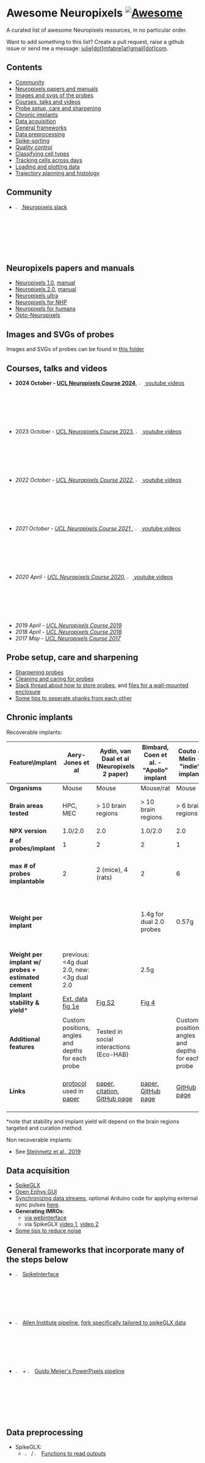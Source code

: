 # Awesome Neuropixels [![Awesome](https://cdn.rawgit.com/sindresorhus/awesome/d7305f38d29fed78fa85652e3a63e154dd8e8829/media/badge.svg)](https://github.com/sindresorhus/awesome)

A curated list of awesome Neuropixels resources, in no particular order. 

Want to add something to this list? Create a pull request, raise a github issue or send me a message: [julie[dot]mfabre[at]gmail[dot]com](julie.mfabre@gmail.com).

## Contents

<!-- START_TOC -->
* [Community](#community)
* [Neuropixels papers and manuals](#neuropixels-papers-and-manuals)
* [Images and svgs of the probes](#images-and-SVGs-of-probes)
* [Courses, talks and videos](#courses-talks-and-videos)
* [Probe setup, care and sharpening](#probe-setup-care-and-sharpening)
* [Chronic implants](#chronic-implants)
* [Data acquisition](#data-acquisition)
* [General frameworks](#General-frameworks-that-many-incorporate-of-the-steps-below)
* [Data preprocessing](#data-preprocessing)
* [Spike-sorting](#spike-sorting)
* [Quality control](#quality-control)
* [Classifying cell types](#classifying-cell-types)
* [Tracking cells across days](#tracking-cells-over-days)
* [Loading and plotting data](#loading-and-plotting-data)
* [Trajectory planning and histology](#trajectory-planning-and-histology)

<!-- END_TOC -->

## Community
- [<img src="./images/slack.svg" width="3%"> Neuropixels slack](https://join.slack.com/t/neuropixelsgroup/shared_invite/zt-2zbcrd3dw-nr_Z6iYA8nSEERpLRqAwTA)

## Neuropixels papers and manuals
- [Neuropixels 1.0](https://www.nature.com/articles/nature24636/), [manual](https://www.neuropixels.org/_files/ugd/832f20_ba7f3e9e639b49809458cf64d76abdcc.pdf)
- [Neuropixels 2.0](https://www.science.org/doi/10.1126/science.abf4588), [manual](https://github.com/Julie-Fabre/awesome-neuropixels/blob/master/Neuropixels%202.0%20User%20Manual%20V1.0.pdf)
- [Neuropixels ultra](https://www.biorxiv.org/content/10.1101/2023.08.23.554527v2)
- [Neuropixels for NHP](https://www.biorxiv.org/content/10.1101/2023.02.01.526664v3)
- [Neuropixels for humans](https://www.nature.com/articles/s41596-023-00871-2)
- [Opto-Neuropixels](https://www.biorxiv.org/content/10.1101/2025.02.04.636286v2)

## Images and SVGs of probes
Images and SVGs of probes can be found in [this folder](https://github.com/Julie-Fabre/awesome_neuropixels/tree/main/Neuropixels_images)

## Courses, talks and videos
- **2024 October - [UCL Neuropixels Course 2024](https://www.ucl.ac.uk/neuropixels/training/2024-neuropixels-course)**, [<img src="./images/youtube.svg" width="3%"> youtube videos](https://youtube.com/playlist?list=PLfhWmWntvjl7SYCcrM5Qy1RFIiIIO6MK-&si=Eol8yHf8PbgLsqc3)
- 2023 October - [UCL Neuropixels Course 2023](https://www.ucl.ac.uk/neuropixels/training/2023-neuropixels-course), [<img src="./images/youtube.svg" width="3%"> youtube videos](https://www.youtube.com/watch?v=epxx_w2mhhg&list=PLfhWmWntvjl4Wi-K9Wx1Wx3WkCqpHnwaQ)
- _2022 October - [UCL Neuropixels Course 2022](https://www.ucl.ac.uk/neuropixels/training/2022-intro-neuropixels-course)_, [<img src="./images/youtube.svg" width="3%"> youtube videos](https://www.youtube.com/watch?v=koukfLPyPSc&list=PLfhWmWntvjl7fpEDt-Ip8phYETFGUQDXc)
- _2021 October - [UCL Neuropixels Course 2021 ](https://www.ucl.ac.uk/neuropixels/training/2021-neuropixels-course)_, [<img src="./images/youtube.svg" width="3%"> youtube videos](https://www.youtube.com/watch?v=KBjwNRp41T4&list=PLfhWmWntvjl64ti_a-MzHlwqwEU0ZlALb)
- _2020 April - [UCL Neuropixels Course 2020](https://www.ucl.ac.uk/neuropixels/training/2020-neuropixels-course)_, [<img src="./images/youtube.svg" width="3%"> youtube videos](https://www.youtube.com/watch?v=5pAI3Rs_GTg&list=PLfhWmWntvjl7kljKozClpjS29DoY8V5pB)
- _2019 April - [UCL Neuropixels Course 2019](http://www.ucl.ac.uk/neuropixels/courses/2019-course)_
- _2018 April - [UCL Neuropixels Course 2018](http://www.ucl.ac.uk/neuropixels/courses/2018-course)_
- _2017 May - [UCL Neuropixels Course 2017](http://www.ucl.ac.uk/neuropixels/courses/2017-course)_

## Probe setup, care and sharpening
- [Sharpening probes](https://github.com/cortex-lab/neuropixels/wiki/Sharpening)
- [Cleaning and caring for probes](https://github.com/cortex-lab/neuropixels/wiki/Probe_care)
- [Slack thread about how to store probes](https://neuropixelsgroup.slack.com/archives/C93JDLKJP/p1699504147935669), and [files for a wall-mounted enclosure](https://github.com/MarinManuel/NeuropixelsEnclosure)
- [Some tips to seperate shanks from each other](https://github.com/Julie-Fabre/awesome_neuropixels/blob/main/Some_tips_to_seperate_shanks_from_each_other.md)

## Chronic implants

Recoverable implants:

| Feature\Implant | Aery-Jones et al | Aydin, van Daal et al (Neuropixels 2 paper) | Bimbard, Coen et al. - "Apollo" implant | Couto & Melin - "indie" implant | Ghestem et al| Horan et al | Juavinett et al | Luo, Bondy et al | van Daal, Aydin & Michon et al (Nat Protocol) | Vöröslakos, Petersen, Vöröslakos et al |
|-------------|------------|-------|---------------------|-------------------|----------|------------------|--------|------------|-------|---------|
| **Organisms** | Mouse | Mouse | Mouse/rat | Mouse | Rat | Mouse/rat | Mouse | Rat / mouse | Mouse/rat | Mouse/rat |
| **Brain areas tested** | HPC, MEC | > 10 brain regions | > 10 brain regions | > 6 brain regions | HPC, thalamus, amygdala | HPC, MEC, V1, Amygdala | Visual cortex, subiculum, midbrain | > 10 brain regions | > 10 brain regions | HPC, V1 in paper, >10 since then |
| **NPX version** | 1.0/2.0 | 2.0 | 1.0/2.0 | 2.0 | 1.0 | 1.0/2.0 | 1.0 | 1.0/2.0 | 1.0 | 1.0 |
| **# of probes/implant** | 1 | 2 | 2 | 1 | 1 | 1 | 1 | 1 | 1 (mouse) or 2 (rat) | 1 |
| **max # of probes implantable** | 2 | 2 (mice), 4 (rats) | 2 | 6 | 1 | 1 | 1 | 8 (rat, 2.0 probes), 4 (rat, 1.0 probes), 2 (mice) |  1 (mouse) or 2 (rat) | 2 (mice), 3 (rats) |
| **Weight per implant** |  |  | 1.4g for dual 2.0 probes | 0.57g |  | 2.6g | 1.5g | rat 1.0 implant: 2.6g, mouse: 0.7 - 1.0 g | 2.1g | 0.47g (machined in aluminum), 0.87g (3D print in steel) |
| **Weight per implant w/ probes + estimated cement** | previous: <4g dual 2.0, new: <3g dual 2.0 |  | 2.5g |  | 13g w/ HS | 3.5g 2.0 w/ HS | 2.0g |   | 3.5g - 6.8g w/ HS |  |
| **Implant stability & yield*** | [Ext. data fig 1e](https://www.biorxiv.org/content/10.1101/2024.07.23.604815v1.full.pdf) | [Fig S2](https://www.science.org/doi/full/10.1126/science.abf4588#supplementary-materials) | [Fig 4](https://elifesciences.org/reviewed-preprints/98522#fig4) | | [Fig 6](https://iopscience.iop.org/article/10.1088/1741-2552/ace218#jneace218f6)| [Fig 3](https://elifesciences.org/reviewed-preprints/98977v1#fig3) | [Fig 4](https://elifesciences.org/articles/47188#fig4) | [Fig 4 + supplements](https://elifesciences.org/articles/59716#fig4) | [Fig 11](https://www.nature.com/articles/s41596-021-00539-9#Fig11)| [Fig 5](https://elifesciences.org/reviewed-preprints/98977v1#fig5) |
| **Additional features** | Custom positions, angles and depths for each probe | Tested in social interactions (Eco-HAB) | | Custom positions, angles and depths for each probe | | Tested for social interactions | Tested in high velocity escape behaviors | Custom positions, angles and depths for each probe | Tested in social interactions (Eco-HAB) | Drivable |
| **Links** | [protocol](https://open-neuroscience.com/post/chronic_recoverable_neuropixels_in_mice/) used in [paper](https://www.biorxiv.org/content/10.1101/2024.07.23.604815v1) | [paper](https://www.science.org/doi/full/10.1126/science.abf4588), [citation](https://zenodo.org/records/4564136), [GitHub page](https://github.com/nerf-common/chronic-neuropixels2) | [paper](https://elifesciences.org/reviewed-preprints/98522), [GitHub page](https://github.com/Coen-Lab/chronic-neuropixels) | [GitHub page](https://github.com/spkware/chronic_holder) | [paper](https://iopscience.iop.org/article/10.1088/1741-2552/ace218), [GitHub page](https://github.com/INS-PhysioNet/npx-ghestem) | [paper](https://elifesciences.org/reviewed-preprints/98977v1), [protocol](https://www.protocols.io/view/protocol-for-repix-reliable-reusable-versatile-chr-4r3l2qm2ql1y/v1),| [paper](https://elifesciences.org/articles/47188), [GitHub page](https://github.com/churchlandlab/ChronicNeuropixels) | [paper](https://elifesciences.org/articles/59716), [GitHub page](https://github.com/Brody-Lab/chronic_neuropixels), [mouse versions](https://github.com/Brody-Lab/mouse_npx_holders) | [paper](https://www.nature.com/articles/s41596-021-00539-9), [GitHub page](https://github.com/nerf-common/chronic-neuropixels-protocol) | [paper](https://elifesciences.org/articles/65859), [Github link](https://buzsakilab.github.io/3d_print_designs/microdrives/microdrives/), [modified version for 2.0 probes](https://github.com/3Dneuro/R2np)|

*note that stability and implant yield will depend on the brain regions targeted and curation method.
  
Non recoverable implants:
- See [Steinmetz et al., 2019](https://www.science.org/doi/10.1126/science.abf4588)

## Data acquisition
- [SpikeGLX](https://billkarsh.github.io/SpikeGLX/)
- [Open Ephys GUI](https://open-ephys.org/gui)
- [Synchronizing data streams](https://open-ephys.github.io/gui-docs/Tutorials/Data-Synchronization.html), optional Arduino code for applying external sync pulses [here](https://github.com/cortex-lab/neuropixels/wiki/Synchronization).
- **Generating IMROs**:
   - [via webinterface](https://neuropixels-channelmap-generator.pni.princeton.edu/app)
   - via SpikeGLX [video 1](https://vimeo.com/781678605), [video 2](https://vimeo.com/783581937)
- [Some tips to reduce noise](https://github.com/Julie-Fabre/awesome-neuropixels/blob/main/Some_tips_to_reduce_noise.md)

## General frameworks that incorporate many of the steps below
- <img src="./images/python.svg" width="3%"> [SpikeInterface](https://github.com/SpikeInterface)
- <img src="./images/python.svg" width="3%"> [Allen Institute pipeline](https://github.com/AllenInstitute/ecephys_spike_sorting), [fork specifically tailored to spikeGLX data](https://github.com/jenniferColonell/ecephys_spike_sorting)
- <img src="./images/python.svg" width="3%"> + <img src="./images/matlab.svg" width="3%"> [Guido Meijer's PowerPixels pipeline](https://github.com/NeuroNetMem/PowerPixelsPipeline)

## Data preprocessing
- SpikeGLX:
  - <img src="./images/matlab.svg" width="3%"> / <img src="./images/python.svg" width="3%"> [Functions to read outputs](https://github.com/jenniferColonell/SpikeGLX_Datafile_Tools)
  - <img src="./images/matlab.svg" width="3%"> / <img src="./images/python.svg" width="3%"> [Getting a channel map for spike-sorting based on your IMRO](https://github.com/jenniferColonell/SGLXMetaToCoords)
- Open Ephys: <img src="./images/matlab.svg" width="3%"> / <img src="./images/python.svg" width="3%"> [matlab](https://github.com/open-ephys/open-ephys-matlab-tools), [python](https://github.com/open-ephys/open-ephys-python-tools)
- Applying a phase shift to Neuropixels channels (to correct asynchronous sampling across ADCs):
  - details [here](https://billkarsh.github.io/SpikeGLX/help/catgt_tshift/catgt_tshift/)
  - <img src="./images/binary-file.svg" width="3%"> [code](https://github.com/billkarsh/CatGT)
- Common-average-referencing (gets rid of noise):
  - <img src="./images/binary-file.svg" width="3%"> [CatGT](https://github.com/billkarsh/CatGT)
  - <img src="./images/python.svg" width="3%"> [CAR](https://github.com/cortex-lab/spikes/blob/master/preprocessing/applyCARtoDat.m)
- Data compression/decompression:
  - <img src="./images/python.svg" width="3%"> [compression/decompression](https://github.com/int-brain-lab/mtscomp)
  - <img src="./images/matlab.svg" width="3%"> [decompression](https://github.com/Julie-Fabre/bombcell/blob/master/decompressData/bc_extractCbinData.m)
- Correcting motion artefacts:
  - DREDge: [paper](https://www.nature.com/articles/s41592-025-02614-5)

## Spike-sorting
- <img src="./images/python.svg" width="3%"> [Kilosort 4](https://github.com/MouseLand/Kilosort), [paper](https://www.nature.com/articles/s41592-024-02232-7)
- <img src="./images/matlab.svg" width="3%"> [Kilosort 1/2/2.5/3 (archived)](https://github.com/MouseLand/Kilosort/releases), [Kilosort 1 paper](https://www.biorxiv.org/content/10.1101/061481v1)
- <img src="./images/python.svg" width="3%"> [Python port of Kilosort 2.5](https://github.com/int-brain-lab/pykilosort) , [white paper](https://figshare.com/articles/online_resource/Spike_sorting_pipeline_for_the_International_Brain_Laboratory/19705522/3)
- Potential errors (spikes missing in chunks) with Kilosort versions before 09 April 2024, [github thread](https://github.com/MouseLand/Kilosort/issues/594).

## Quality control
- <img src="./images/matlab.svg" width="3%"> / <img src="./images/python.svg" width="3%"> [Bombcell: automated quality control and metrics](https://github.com/Julie-Fabre/bombcell), [wiki](https://github.com/Julie-Fabre/bombcell/wiki), [talk](https://www.youtube.com/watch?v=8Gauba3KzvM&list=PLfhWmWntvjl7kljKozClpjS29DoY8V5pB&index=12) at the annual Neuropixels course about quality control.
- <img src="./images/terminal.svg" width="5%"> Manual curation GUI: [Phy](https://github.com/cortex-lab/phy), [docs](https://phy.readthedocs.io/en/latest/). Example workflow [here](https://github.com/Julie-Fabre/bombcell/blob/main/docs/manualCurationPhyWorkflow.md), Video demo [here](https://www.youtube.com/watch?v=czdwIr-v5Yc&list=PLfhWmWntvjl64ti_a-MzHlwqwEU0ZlALb&index=11&ab_channel=MatteoCarandini).
- <img src="./images/matlab.svg" width="3%"> / <img src="./images/python.svg" width="3%"> [IBL quality metrics](https://github.com/SteinmetzLab/qualityMetrics)

## Classifying cell types
- <img src="./images/python.svg" width="3%"> [Cerebellar cell types](https://doi.org/10.1016/j.cell.2025.01.041), [website](https://www.c4-database.com/)
- [PhysMAP](https://www.biorxiv.org/content/10.1101/2025.07.24.666654v1.abstract)
- <img src="./images/matlab.svg" width="3%"> / <img src="./images/python.svg" width="3%"> Striatal cell types: [Bombcell](https://github.com/Julie-Fabre/bombcell), [wiki](https://github.com/Julie-Fabre/bombcell/wiki)

## Tracking cells over days
- <img src="./images/matlab.svg" width="3%"> / <img src="./images/python.svg" width="3%"> [UnitMatch](https://github.com/EnnyvanBeest/UnitMatch), paper [here](https://www.nature.com/articles/s41592-024-02440-1)
- <img src="./images/matlab.svg" width="3%"> [Neuron_Tracking](https://github.com/AugustineY07/Neuron_Tracking), paper [here](https://www.biorxiv.org/content/10.1101/2023.08.03.551724v2.full.pdf)

## Loading and plotting data
- <img src="./images/python.svg" width="3%"> [NeuroPyxels](https://github.com/m-beau/NeuroPyxels)
- <img src="./images/matlab.svg" width="3%"> [Spikes](https://github.com/cortex-lab/spikes)
- <img src="./images/matlab.svg" width="3%"> [neuropixel-utils](https://github.com/djoshea/neuropixel-utils/)

## Trajectory planning
- 3D trajectory planning tools (
⚠️ Note that the 3D tools below use a (scaled) version of the Allen Atlas, and they disagree with other standard atlases like Franklin & Paxinos. More information [here](https://github.com/Julie-Fabre/awesome_neuropixels/blob/main/AtlasScaling.md) ⚠️ )
  - <img src="./images/matlab.svg" width="3%"> [Neuropixels Trajectory Explorer](https://github.com/petersaj/neuropixels_trajectory_explorer)
  - <img src="./images/web.svg" width="3%"> [Pinpoint](https://github.com/VirtualBrainLab/Pinpoint)
  - <img src="./images/python.svg" width="3%"> [HERBS](https://github.com/Whitlock-Group/HERBS)

- <img src="./images/map.svg" width="3%"> atlases:
  - [Allen Brain Atlases - includes adult mouse, developing mouse, mouse spinal cord, adult human, and developing human](https://atlas.brain-map.org/)
  - [Mouse (adult) Franklin & Paxinos, ed. 2](https://www.researchgate.net/profile/Eva_Troyano_Rodriguez/post/Could_someone_provide_me_with_the_mouse_brain_atlas_by_Paxinos_and_Franklin_please/attachment/59d62d7e79197b807798bc53/AS:350559606460416@1460591331585/download/The+mouse+brain+in+stereotaxic+coordinates.pdf)
  - [Mouse (adult) Allen + Franklin&Paxinos unified Atlas - Chon et al.](https://www.nature.com/articles/s41467-019-13057-w)
  - [Sprague Dawley rat (adult) Waxholm](https://www.nitrc.org/projects/whs-sd-atlas)

## Histology
- <img src="./images/matlab.svg" width="3%"> For classical slice-by-slice histology (2D) [AP histology](https://github.com/petersaj/AP_histology)
- <img src="./images/python.svg" width="3%"> For 3D histology (cleared whole brains, brainsaw-ed brains) [Brainglobe](https://brainglobe.info/index.html)
- <img src="./images/python.svg" width="3%"> [HERBS](https://github.com/Whitlock-Group/HERBS)





